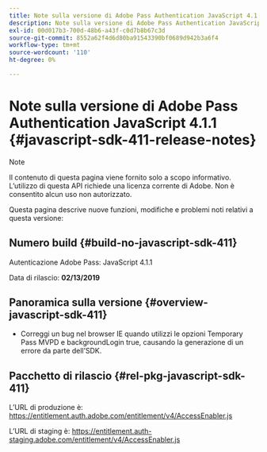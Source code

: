 ```yaml
---
title: Note sulla versione di Adobe Pass Authentication JavaScript 4.1.1
description: Note sulla versione di Adobe Pass Authentication JavaScript 4.1.1
exl-id: 00d017b3-700d-48b6-a43f-c0d7b8b67c3d
source-git-commit: 8552a62f4d6d80ba91543390bf0689d942b3a6f4
workflow-type: tm+mt
source-wordcount: '110'
ht-degree: 0%

---
```


# Note sulla versione di Adobe Pass Authentication JavaScript 4.1.1 {#javascript-sdk-411-release-notes}

>[!NOTE]
>
>Il contenuto di questa pagina viene fornito solo a scopo informativo. L’utilizzo di questa API richiede una licenza corrente di Adobe. Non è consentito alcun uso non autorizzato.

Questa pagina descrive nuove funzioni, modifiche e problemi noti relativi a questa versione:

## Numero build {#build-no-javascript-sdk-411}

Autenticazione Adobe Pass: JavaScript 4.1.1

Data di rilascio: **02/13/2019**


## Panoramica sulla versione {#overview-javascript-sdk-411}

* Correggi un bug nel browser IE quando utilizzi le opzioni Temporary Pass MVPD e backgroundLogin true, causando la generazione di un errore da parte dell’SDK.


## Pacchetto di rilascio {#rel-pkg-javascript-sdk-411}

L’URL di produzione è: https://entitlement.auth.adobe.com/entitlement/v4/AccessEnabler.js

L’URL di staging è: https://entitlement.auth-staging.adobe.com/entitlement/v4/AccessEnabler.js
